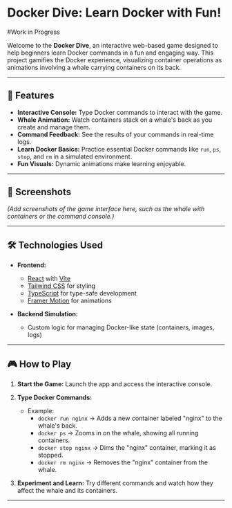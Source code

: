 # Docker Dive: Learn Docker with Fun!

#Work in Progress

Welcome to the **Docker Dive**, an interactive web-based game designed to help beginners learn Docker commands in a fun and engaging way. This project gamifies the Docker experience, visualizing container operations as animations involving a whale carrying containers on its back.

---

## 🚀 Features

- **Interactive Console:** Type Docker commands to interact with the game.
- **Whale Animation:** Watch containers stack on a whale's back as you create and manage them.
- **Command Feedback:** See the results of your commands in real-time logs.
- **Learn Docker Basics:** Practice essential Docker commands like `run`, `ps`, `stop`, and `rm` in a simulated environment.
- **Fun Visuals:** Dynamic animations make learning enjoyable.

---

## 📸 Screenshots

*(Add screenshots of the game interface here, such as the whale with containers or the command console.)*

---

## 🛠️ Technologies Used

- **Frontend:**
  - [React](https://reactjs.org/) with [Vite](https://vitejs.dev/)
  - [Tailwind CSS](https://tailwindcss.com/) for styling
  - [TypeScript](https://www.typescriptlang.org/) for type-safe development
  - [Framer Motion](https://www.framer.com/motion/) for animations

- **Backend Simulation:**
  - Custom logic for managing Docker-like state (containers, images, logs)

---

## 🎮 How to Play

1. **Start the Game:**
   Launch the app and access the interactive console.

2. **Type Docker Commands:**
   - Example:
     - `docker run nginx` → Adds a new container labeled "nginx" to the whale's back.
     - `docker ps` → Zooms in on the whale, showing all running containers.
     - `docker stop nginx` → Dims the "nginx" container, marking it as stopped.
     - `docker rm nginx` → Removes the "nginx" container from the whale.

3. **Experiment and Learn:**
   Try different commands and watch how they affect the whale and its containers.

---


